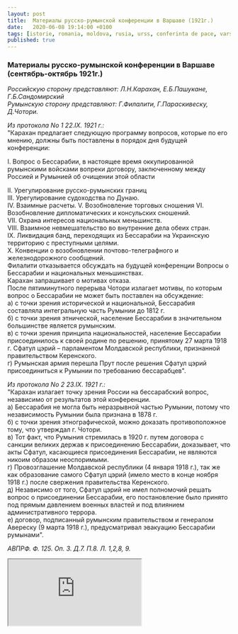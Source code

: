```yaml
---
layout: post
title:  Материалы русско-румынской конференции в Варшаве (1921г.)
date:   2020-06-08 19:14:00 +0100
tags: [istorie, romania, moldova, rusia, urss, conferinta de pace, varsovia, 1921, basarabia]
published: true
---
```


### Материалы русско-румынской конференции в Варшаве (сентябрь-октябрь 1921г.)

*Российскую сторону представляют: Л.Н.Карахан, Е.Б.Пашукане, Г.Б.Сандомирский*  
*Румынскую сторону представляют: Г.Филалити, Г.Параскивеску, Д.Чотори.*  

*Из протокола No 1 22.IX. 1921 г.:*  
"Карахан предлагает следующую программу вопросов, которые по его мнению, должны быть поставлены в порядок дня будущей конференции:  
  
 I. Вопрос о Бессарабии, в настоящее время оккупированной румынскими войсками вопреки договору, заключенному между Россией и Румынией об очищении этой области  
<!--more-->
 II. Урегулирование русско-румынских границ  
 III. Урегулирование судоходства по Дунаю.  
 IV. Взаимные расчеты. 
 V. Возобновление торговых сношения 
 VI. Возобновление дипломатических и консульских сношений.  
 VII. Охрана интересов национальных меньшинств.  
 VIII. Взаимное невмешательство во внутренние дела обеих стран.  
 ІХ. Ликвидация банд, переходящих из Бессарабии на Украинскую территорию с преступными целями.  
 X. Конвенции о возобновлении почтово-телеграфного и железнодорожного сообщений.  
Филалити отказывается обсуждать на будущей конференции Вопросы о Бессарабии и национальных меньшинствах.  
Карахан запрашивает о мотивах отказа.  
После пятиминутного перерыва Чотори излагает мотивы, по которым вопрос о Бессарабии не может быть поставлен на обсуждение:  
 а) с точки зрения исторической и национальной, Бессарабия составляла интегральную часть Румынии до 1812 г.  
 б) с точки зрения этнической, население Бессарабии в значительном большинстве является румынским.  
 в) с точки зрения принципа национальностей, население Бессарабии присоединилось к своей родине по решению, принятому 27 марта 1918 г. Сфатул цэрий – парламентом Молдавской республики, признанной правительством Керенского.  
 г) Румынская армия перешла Прут после решения Сфатул цэрий присоединиться к Румынии по требованию бессарабцев".  
  
*Из протокола No 2 23.IX. 1921 г.:*  
"Карахан излагает точку зрения России на бессарабский вопрос, независимо от результатов этой конференции.  
 а) Бессарабия не могла быть неразрывной частью Румынии, потому что независимость Румынии была признана в 1878 г.  
 б) с точки зрения этнографической, можно доказать противоположное тому, что утверждал г. Чотори.  
 в) Тот факт, что Румыния стремилась в 1920 г. путем договора с санкции великих держав к присоединению Бессарабии, доказывает, что акты Сфатул, касающиеся присоединения Бессарабии, не являются никоим образом неоспоримыми.  
 г) Провозглашение Молдавской республики (4 января 1918 г.), так же как образование самого Сфатул цэрий (имело место в конце ноября 1918 г.) после свержения правительства Керенского.  
 д) Независимо от того, Сфатул цэрий не имел полномочий решать вопрос о присоединении Бессарабии, его постановление было принято под прямым давлением военных властей и под влиянием административного террора.  
 е) договор, подписанный румынским правительством и генералом Авереску (9 марта 1918 г.), предусматривал эвакуацию Бессарабии румынами".  
  
*АВПРФ. Ф. 125. Оп. 3. Д.7. П.8. Л. 1,2,8, 9.*

<iframe src="https://docs.google.com/document/d/e/2PACX-1vSWk7Su6FgCKC0OAZ_lWurlNjAlPV6FrVsjznb6mDdKZLqpXsSlE_4XpjAIafuIDcXs_m0hqi033sOL/pub?embedded=true"></iframe>
